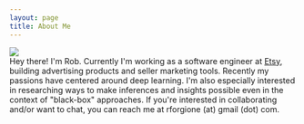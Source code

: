 ```yaml
---
layout: page
title: About Me
---
```


<div>
	<!--<img src="{{ site.github.url }}/assets/me.png" class="img-float" style="margin-top:7px; margin-right:15px; margin-bottom:0px;">-->
  <img src="{{ site.github.url }}/assets/me.png" id="about-me-image" class="img-float">
</div>
<p style="margin: 0 0 0 0;">
	Hey there! I'm Rob. Currently I'm working as a software engineer at <a href="https://etsy.com">Etsy</a>, building advertising products and 
	seller marketing tools. Recently my passions have centered around deep learning. I'm also especially interested in researching
  ways to make inferences and insights possible even in the context of "black-box" approaches. If you're interested in collaborating and/or want to chat, 
  you can reach me at rforgione (at) gmail (dot) com. 
</p>

